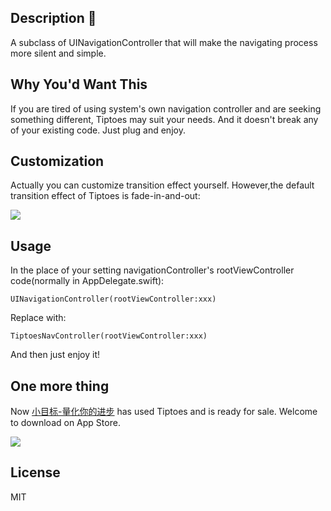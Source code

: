 ## Description :leaves:

A subclass of UINavigationController that will make the navigating process more silent and simple.

## Why You'd Want This 

If you are tired of using system's own navigation controller and are seeking something different, Tiptoes may suit your needs. And it doesn't break any of your existing code. Just plug and enjoy.

## Customization 

Actually you can customize transition effect yourself.
However,the default transition effect of Tiptoes is fade-in-and-out:

![](https://github.com/caiyue1993/Tiptoes/blob/master/images/fade-in-and-out.gif)

## Usage

In the place of your setting navigationController's rootViewController code(normally in AppDelegate.swift):
```
UINavigationController(rootViewController:xxx)
```
Replace with:
```
TiptoesNavController(rootViewController:xxx)
```
And then just enjoy it!

## One more thing

Now [小目标-量化你的进步](https://itunes.apple.com/cn/app/sprint-%E5%B0%8F%E7%9B%AE%E6%A0%87-%E9%87%8F%E5%8C%96%E4%BD%A0%E7%9A%84%E8%BF%9B%E6%AD%A5/id1215312957?mt=8&ign-mpt=uo%3D4) has used Tiptoes and is ready for sale. Welcome to download on App Store.

<a href="https://itunes.apple.com/cn/app/sprint-%E5%B0%8F%E7%9B%AE%E6%A0%87-%E9%87%8F%E5%8C%96%E4%BD%A0%E7%9A%84%E8%BF%9B%E6%AD%A5/id1215312957?mt=8&ign-mpt=uo%3D4">
  <img src="https://github.com/caiyue1993/Tiptoes/blob/master/images/appstore.png">
</a>

## License

MIT



